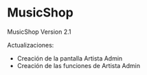 # MusicShop
MusicShop Version 2.1

Actualizaciones:
- Creación de la pantalla Artista Admin
- Creación de las funciones de Artista Admin
